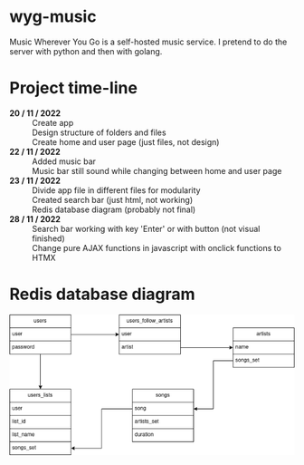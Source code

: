 # wyg-music

Music Wherever You Go is a self-hosted music service. I pretend to do the server with python and then with golang.

# Project time-line

<dl>

<dt> <b>20 / 11 / 2022</b> </dt>

<dd> Create app
<dd> Design structure of folders and files
<dd> Create home and user page (just files, not design)

<dt> <b>22 / 11 / 2022</b> </dt>

<dd> Added music bar
<dd> Music bar still sound while changing between home and user page

<dt> <b>23 / 11 / 2022</b> </dt>

<dd> Divide app file in different files for modularity
<dd> Created search bar (just html, not working)
<dd> Redis database diagram (probably not final)

<dt> <b>28 / 11 / 2022</b> </dt>

<dd> Search bar working with key 'Enter' or with button (not visual finished)
<dd> Change pure AJAX functions in javascript with onclick functions to HTMX

</dl>

# Redis database diagram

![Redis diagram](redis-diagram.png)
